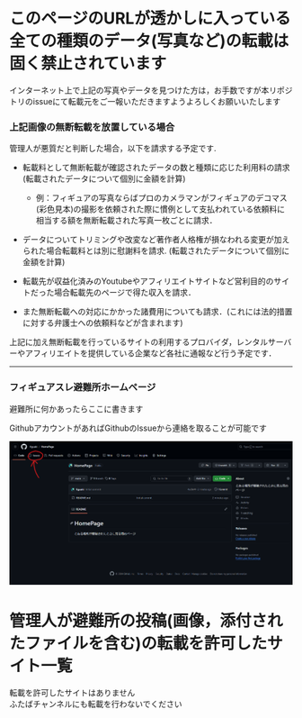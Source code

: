 # このページのURLが透かしに入っている全ての種類のデータ(写真など)の転載は固く禁止されています

インターネット上で上記の写真やデータを見つけた方は，お手数ですが本リポジトリのissueにて転載元をご一報いただきますようよろしくお願いいたします

### 上記画像の無断転載を放置している場合
管理人が悪質だと判断した場合，以下を請求する予定です.

+ 転載料として無断転載が確認されたデータの数と種類に応じた利用料の請求 (転載されたデータについて個別に金額を計算)
    + 例：フィギュアの写真ならばプロのカメラマンがフィギュアのデコマス(彩色見本)の撮影を依頼された際に慣例として支払われている依頼料に相当する額を無断転載された写真一枚ごとに請求．

+ データについてトリミングや改変など著作者人格権が損なわれる変更が加えられた場合転載料とは別に慰謝料を請求. (転載されたデータについて個別に金額を計算)

+ 転載先が収益化済みのYoutubeやアフィリエイトサイトなど営利目的のサイトだった場合転載先のページで得た収入を請求．

+ また無断転載への対応にかかった諸費用についても請求．(これには法的措置に対する弁護士への依頼料などが含まれます)

上記に加え無断転載を行っているサイトの利用するプロバイダ，レンタルサーバーやアフィリエイトを提供している企業など各社に通報など行う予定です．

---  


### フィギュアスレ避難所ホームページ

避難所に何かあったらここに書きます

GithubアカウントがあればGithubのIssueから連絡を取ることが可能です

![issue](./figures/github_issue.png)

# 管理人が避難所の投稿(画像，添付されたファイルを含む)の転載を許可したサイト一覧
転載を許可したサイトはありません  
ふたばチャンネルにも転載を行わないでください  